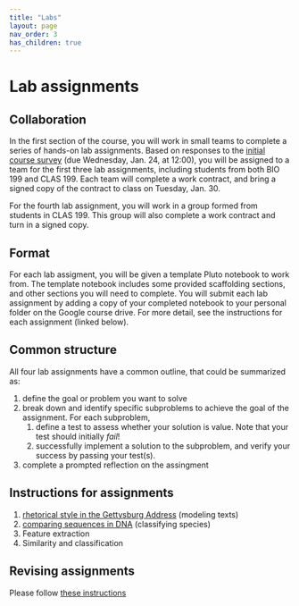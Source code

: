 ```yaml
---
title: "Labs"
layout: page
nav_order: 3
has_children: true
---
```



# Lab assignments


## Collaboration

In the first section of the course, you will work in small teams to complete a series of hands-on lab assignments.  Based on responses to the [initial course survey](https://docs.google.com/forms/d/11tgd9yTntxP0_2yuO199p0tAhjGgFCk-9Jvy_Ve68eQ/edit?ts=65a96ef8)  (due Wednesday, Jan. 24, at 12:00), you will be assigned to a team for the first three lab assignments,  including students from both BIO 199 and CLAS 199. Each team will complete a work contract, and bring a signed copy of the contract to class on Tuesday, Jan. 30.

For the fourth lab assignment, you will work in a group formed from students in CLAS 199. This group will also complete a work contract and turn in a signed copy.


## Format

For each lab assigment, you will be given a template Pluto notebook to work from.  The template notebook includes some provided scaffolding sections, and other sections you will need to complete. You will submit each lab assignment by adding a copy of your completed notebook to your personal folder on the Google course drive. For more detail, see the instructions for each assignment (linked below).

## Common structure

All four lab assignments have a common outline, that could be summarized as:

1. define the goal or problem you want to solve
2. break down and identify specific subproblems to achieve the goal of the assignment.  For each subproblem,
    1. define a test to assess whether your solution is value. Note that your test should initially *fail*!
    2. successfully implement a solution to the subproblem, and verify your success by passing your test(s).
3. complete a prompted reflection on the assingment

## Instructions for assignments


1. [rhetorical style in the Gettysburg Address](./lab1/) (modeling texts)
2. [comparing sequences in DNA](./lab2/) (classifying species)
3. Feature extraction
4. Similarity and classification


## Revising assignments

Please follow [these instructions](./revising/)